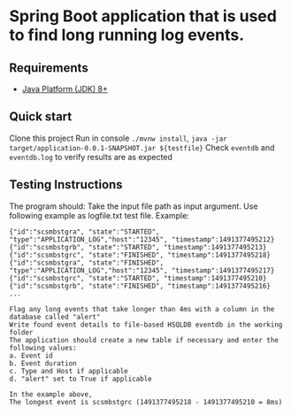 Spring Boot application that is used to find long running log events.
=========================

Requirements
------------
* [Java Platform (JDK) 8+](http://www.oracle.com/technetwork/java/javase/downloads/index.html)

Quick start
-----------

Clone this project
Run in console `./mvnw install`, `java -jar target/application-0.0.1-SNAPSHOT.jar ${testfile}`
Check `eventdb` and `eventdb.log` to verify results are as expected

Testing Instructions
--------------------
The program should:
Take the input file path as input argument. Use following example as logfile.txt test file. Example:
```
{"id":"scsmbstgra", "state":"STARTED", "type":"APPLICATION_LOG","host":"12345", "timestamp":1491377495212}
{"id":"scsmbstgrb", "state":"STARTED", "timestamp":1491377495213}
{"id":"scsmbstgrc", "state":"FINISHED", "timestamp":1491377495218}
{"id":"scsmbstgra", "state":"FINISHED", "type":"APPLICATION_LOG","host":"12345", "timestamp":1491377495217}
{"id":"scsmbstgrc", "state":"STARTED", "timestamp":1491377495210}
{"id":"scsmbstgrb", "state":"FINISHED", "timestamp":1491377495216}
...

Flag any long events that take longer than 4ms with a column in the database called "alert"
Write found event details to file-based HSQLDB eventdb in the working folder
The application should create a new table if necessary and enter the following values: 
a. Event id 
b. Event duration
c. Type and Host if applicable 
d. "alert" set to True if applicable

In the example above,
The longest event is scsmbstgrc (1491377495218 - 1491377495210 = 8ms)
